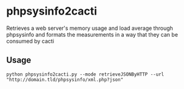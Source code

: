 # phpsysinfo2cacti
Retrieves a web server's memory usage and load average through phpsysinfo and formats the measurements in a way that they can be consumed by cacti

## Usage
``python phpsysinfo2cacti.py --mode retrieveJSONByHTTP --url "http://domain.tld/phpsysinfo/xml.php?json"``
